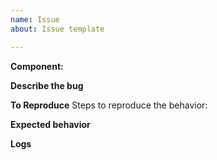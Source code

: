 ```yaml
---
name: Issue
about: Issue template

---
```


**Component:**


**Describe the bug**


**To Reproduce**
Steps to reproduce the behavior:


**Expected behavior**


**Logs**
